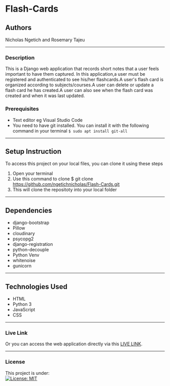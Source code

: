 # Flash-Cards
## Authors
Nicholas Ngetich and Rosemary Tajeu
*****
### Description
This is a Django web application that records short notes that a user feels important to have them captured. In this application,a user must be registered and authenticated to see his/her flashcards.A user's flash card is organized according to subjects/courses.A user can delete or update a flash card he has created.A user can also see when the flash card was created and when it was last updated.

### Prerequisites
* Text editor eg Visual Studio Code
* You need to have git installed. You can install it with the following command in your terminal
`$ sudo apt install git-all`
*****
## Setup Instruction
To access this project on your local files, you can clone it using these steps
1. Open your terminal
1. Use this command to clone $ git clone https://github.com/ngetichnicholas/Flash-Cards.git
1. This will clone the repositoty into your local folder
*****
## Dependencies
* django-bootstrap
* Pillow
* cloudinary
* psycopg2
* django-registration
* python-decouple
* Python Venv
* whitenoise
* gunicorn
*****
## Technologies Used
* HTML
* Python 3
* JavaScript
* CSS
******
### Live Link
Or you can access the web application directly via this [LIVE LINK]().
*****
### License
This project is under:  
[![License: MIT](https://img.shields.io/badge/License-MIT-yellow.svg)](/LICENSE)

